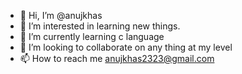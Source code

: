 - 👋 Hi, I’m @anujkhas
- 👀 I’m interested in learning new things.
- 🌱 I’m currently learning c language 
- 💞️ I’m looking to collaborate on any thing at my level
- 📫 How to reach me anujkhas2323@gmail.com

<!---
anujkhas/anujkhas is a ✨ special ✨ repository because its `README.md` (this file) appears on your GitHub profile.
You can click the Preview link to take a look at your changes.
--->
